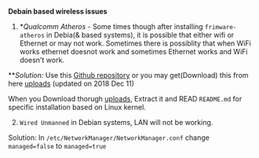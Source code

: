 **Debain based wireless issues**
 1. **Qualcomm Atheros* - Some times though after installing `frimware-atheros`
    in Debia(& based systems), it is possible that either wifi or Ethernet or 
    may not work. Sometimes there is possiblity that when WiFi works ethernet 
    doesnot work and sometimes Ethernet works and WiFi doesn't work. 
    
***Solution:*  Use this [Github repository](https://github.com/ajaybhatia/Qualcomm-Atheros-QCA9377-Wifi-Linux)
 or you may get(Download) this from here  [uploads](https://gitlab.com/gorlapraveen/TheLearningDocumentationProject/raw/0cef4563fe690050a3d8a2f6018ebacec0e7f5cd/uploads/Qualcomm-Atheros-QCA9377-Wifi-Linux.zip)  (updated on 2018 Dec 11)

When you Download thorugh [uploads](https://gitlab.com/gorlapraveen/TheLearningDocumentationProject/raw/0cef4563fe690050a3d8a2f6018ebacec0e7f5cd/uploads/Qualcomm-Atheros-QCA9377-Wifi-Linux.zip), Extract it and READ `README.md` for specific installation based on Linux kernel.

2. `Wired Unmanned` in Debian systems, LAN will not be working.
  
 Solution: In `/etc/NetworkManager/NetworkManager.conf` change `managed=false` to `managed=true`